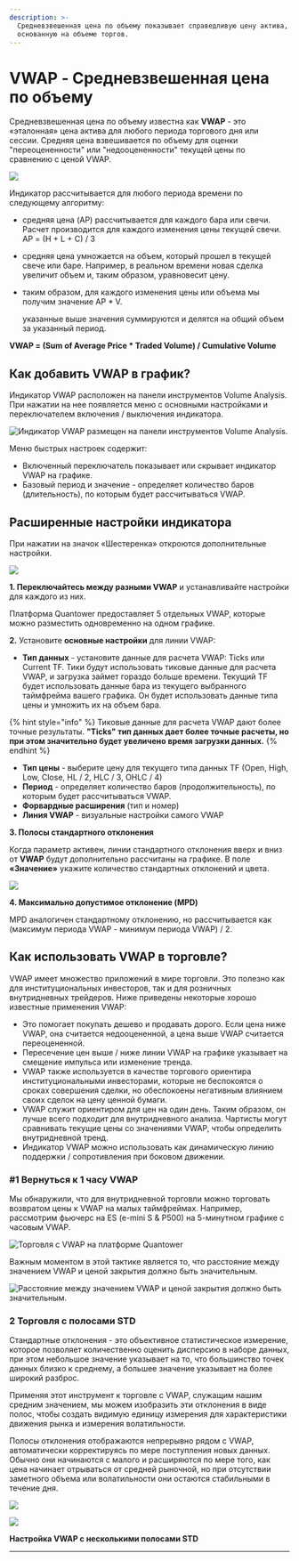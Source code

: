 ```yaml
---
description: >-
  Средневзвешенная цена по объему показывает справедливую цену актива,
  основанную на объеме торгов.
---
```


# VWAP - Средневзвешенная цена по объему

Средневзвешенная цена по объему известна как **VWAP** - это «эталонная» цена актива для любого периода торгового дня или сессии. Средняя цена взвешивается по объему для оценки "переоцененности" или "недооцененности" текущей цены по сравнению с ценой VWAP.

![](../../.gitbook/assets/multiple-vwap.png)

Индикатор рассчитывается для любого периода времени по следующему алгоритму:

* средняя цена (AP) рассчитывается для каждого бара или свечи. Расчет производится для каждого изменения цены текущей свечи. AP = (H + L + C) / 3
* средняя цена умножается на объем, который прошел в текущей свече или баре. Например, в реальном времени новая сделка увеличит объем и, таким образом, уравновесит цену.&#x20;
*   таким образом, для каждого изменения цены или объема мы получим значение AP \* V.

    указанные выше значения суммируются и делятся на общий объем за указанный период.

&#x20;        **VWAP = (Sum of Average Price \* Traded Volume) / Cumulative Volume**

## Как добавить VWAP в график?

Индикатор VWAP расположен на панели инструментов Volume Analysis. При нажатии на нее появляется меню с основными настройками и переключателем включения / выключения индикатора.

![Индикатор VWAP размещен на панели инструментов Volume Analysis.](../../.gitbook/assets/vwap-activation.png)

Меню быстрых настроек содержит:

* Включенный переключатель показывает или скрывает индикатор VWAP на графике.
* Базовый период и значение - определяет количество баров (длительность), по которым будет рассчитываться VWAP.

## Расширенные настройки индикатора

При нажатии на значок «Шестеренка» откроются дополнительные настройки.

![](../../.gitbook/assets/nastroiki-vwap.png)

**1. Переключайтесь между разными VWAP** и устанавливайте настройки для каждого из них.

Платформа Quantower предоставляет 5 отдельных VWAP, которые можно разместить одновременно на одном графике.

**2.** Установите **основные настройки** для линии VWAP:

* **Тип данных** - установите данные для расчета VWAP: Ticks или Current TF. Тики будут использовать тиковые данные для расчета VWAP, и загрузка займет гораздо больше времени. Текущий TF будет использовать данные бара из текущего выбранного таймфрейма вашего графика. Он будет использовать данные типа цены и умножить их на объем бара.

{% hint style="info" %}
Тиковые данные для расчета VWAP дают более точные результаты. **"Ticks" тип данных дает более точные расчеты, но при этом значительно будет увеличено время загрузки данных.**
{% endhint %}

* **Тип цены** - выберите цену для текущего типа данных TF (Open, High, Low, Close, HL / 2, HLC / 3, OHLC / 4)
* **Период** - определяет количество баров (продолжительность), по которым будет рассчитываться VWAP.
* **Форвардные расширения** (тип и номер)
* **Линия VWAP** - визуальные настройки самого VWAP

**3. Полосы стандартного отклонения**

Когда параметр активен, линии стандартного отклонения вверх и вниз от **VWAP** будут дополнительно рассчитаны на графике. В поле **«Значение»** укажите количество стандартных отклонений и цвета.

![](../../.gitbook/assets/nastroiki-vwap-4.png)

**4. Максимально допустимое отклонение (MPD)**

MPD аналогичен стандартному отклонению, но рассчитывается как (максимум периода VWAP - минимум периода VWAP) / 2.

## Как использовать VWAP в торговле?

VWAP имеет множество приложений в мире торговли. Это полезно как для институциональных инвесторов, так и для розничных внутридневных трейдеров. Ниже приведены некоторые хорошо известные применения VWAP:

* Это помогает покупать дешево и продавать дорого. Если цена ниже VWAP, она считается недооцененной, а цена выше VWAP считается переоцененной.
* Пересечение цен выше / ниже линии VWAP на графике указывает на смещение импульса или изменение тренда.
* VWAP также используется в качестве торгового ориентира институциональными инвесторами, которые не беспокоятся о сроках совершения сделки, но обеспокоены негативным влиянием своих сделок на цену ценной бумаги.
* VWAP служит ориентиром для цен на один день. Таким образом, он лучше всего подходит для внутридневного анализа. Чартисты могут сравнивать текущие цены со значениями VWAP, чтобы определить внутридневной тренд.
* Индикатор VWAP можно использовать как динамическую линию поддержки / сопротивления при боковом движении.

### #1 Вернуться к 1 часу VWAP

Мы обнаружили, что для внутридневной торговли можно торговать возвратом цены к VWAP на малых таймфреймах. Например, рассмотрим фьючерс на ES (e-mini S & P500) на 5-минутном графике с часовым VWAP.

![Торговля с VWAP на платформе Quantower](../../.gitbook/assets/vwap-trading.png)

Важным моментом в этой тактике является то, что расстояние между значением VWAP и ценой закрытия должно быть значительным.

![Расстояние между значением VWAP и ценой закрытия должно быть значительным. ](../../.gitbook/assets/vwap-trading1.png)

### 2 Торговля с полосами STD

Cтандартные отклонения - это объективное статистическое измерение, которое позволяет количественно оценить дисперсию в наборе данных, при этом небольшое значение указывает на то, что большинство точек данных близко к среднему, а большее значение указывает на более широкий разброс.

Применяя этот инструмент к торговле с VWAP, служащим нашим средним значением, мы можем изобразить эти отклонения в виде полос, чтобы создать видимую единицу измерения для характеристики движения рынка и измерения волатильности.

Полосы отклонения отображаются непрерывно рядом с VWAP, автоматически корректируясь по мере поступления новых данных. Обычно они начинаются с малого и расширяются по мере того, как цена начинает отрываться от средней рыночной, но при отсутствии заметного объема или волатильности они остаются стабильными в течение дня.

![](../../.gitbook/assets/stds-and-vwap.png)

![](../../.gitbook/assets/vwap-s-neskolkimi-polosami-std.png)

**Настройка  VWAP с несколькими полосами STD**

****

